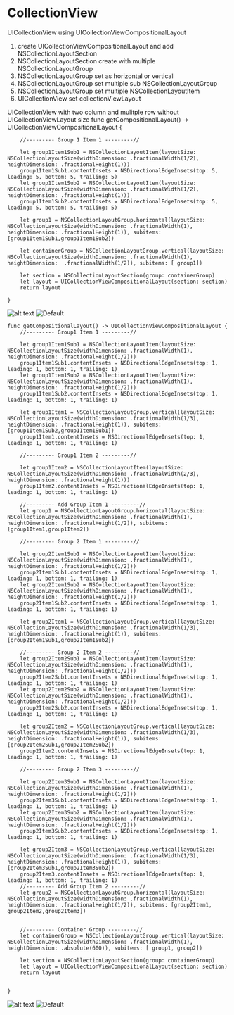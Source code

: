 # CollectionView
UICollectionView using UICollectionViewCompositionalLayout

1. create UICollectionViewCompositionalLayout and add NSCollectionLayoutSection
2. NSCollectionLayoutSection create with multiple NSCollectionLayoutGroup
3. NSCollectionLayoutGroup set as horizontal or vertical
4. NSCollectionLayoutGroup set multiple sub NSCollectionLayoutGroup
5. NSCollectionLayoutGroup set multiple  NSCollectionLayoutItem
6. UICollectionView set collectionViewLayout 


UICollectionView with two column and mulitple row without UICollectionViewLayout size
    func getCompositionalLayout() -> UICollectionViewCompositionalLayout {
        
        //--------- Group 1 Item 1 ---------//
        
        let group1Item1Sub1 = NSCollectionLayoutItem(layoutSize: NSCollectionLayoutSize(widthDimension: .fractionalWidth(1/2), heightDimension: .fractionalHeight(1)))
        group1Item1Sub1.contentInsets = NSDirectionalEdgeInsets(top: 5, leading: 5, bottom: 5, trailing: 5)
        let group1Item1Sub2 = NSCollectionLayoutItem(layoutSize: NSCollectionLayoutSize(widthDimension: .fractionalWidth(1/2), heightDimension: .fractionalHeight(1)))
        group1Item1Sub2.contentInsets = NSDirectionalEdgeInsets(top: 5, leading: 5, bottom: 5, trailing: 5)
        
        let group1 = NSCollectionLayoutGroup.horizontal(layoutSize: NSCollectionLayoutSize(widthDimension: .fractionalWidth(1), heightDimension: .fractionalHeight(1)), subitems: [group1Item1Sub1,group1Item1Sub2])
        
        let containerGroup = NSCollectionLayoutGroup.vertical(layoutSize: NSCollectionLayoutSize(widthDimension: .fractionalWidth(1), heightDimension:  .fractionalWidth(1/2)), subitems: [ group1])

        let section = NSCollectionLayoutSection(group: containerGroup)
        let layout = UICollectionViewCompositionalLayout(section: section)
        return layout
        
    }
    

![alt text](https://github.com/yash-np/CollectionView/blob/master/CollectionViewDemo/screenshots/Default_UICollectionView.png)
![Default](https://github.com/yash-np/CollectionView/blob/master/CollectionViewDemo/screenshots/Default.png)

    func getCompositionalLayout() -> UICollectionViewCompositionalLayout {
        //--------- Group1 Item 1 ---------//
        
        let group1Item1Sub1 = NSCollectionLayoutItem(layoutSize: NSCollectionLayoutSize(widthDimension: .fractionalWidth(1), heightDimension: .fractionalHeight(1/2)))
        group1Item1Sub1.contentInsets = NSDirectionalEdgeInsets(top: 1, leading: 1, bottom: 1, trailing: 1)
        let group1Item1Sub2 = NSCollectionLayoutItem(layoutSize: NSCollectionLayoutSize(widthDimension: .fractionalWidth(1), heightDimension: .fractionalHeight(1/2)))
        group1Item1Sub2.contentInsets = NSDirectionalEdgeInsets(top: 1, leading: 1, bottom: 1, trailing: 1)
        
        let group1Item1 = NSCollectionLayoutGroup.vertical(layoutSize: NSCollectionLayoutSize(widthDimension: .fractionalWidth(1/3), heightDimension: .fractionalHeight(1)), subitems: [group1Item1Sub2,group1Item1Sub1])
        group1Item1.contentInsets = NSDirectionalEdgeInsets(top: 1, leading: 1, bottom: 1, trailing: 1)
        
        //--------- Group1 Item 2 ---------//
        
        let group1Item2 = NSCollectionLayoutItem(layoutSize: NSCollectionLayoutSize(widthDimension: .fractionalWidth(2/3), heightDimension: .fractionalHeight(1)))
        group1Item2.contentInsets = NSDirectionalEdgeInsets(top: 1, leading: 1, bottom: 1, trailing: 1)
        
        //--------- Add Group Item 1 ---------//
        let group1 = NSCollectionLayoutGroup.horizontal(layoutSize: NSCollectionLayoutSize(widthDimension: .fractionalWidth(1), heightDimension: .fractionalHeight(1/2)), subitems: [group1Item1,group1Item2])
        
        //--------- Group 2 Item 1 ---------//
        
        let group2Item1Sub1 = NSCollectionLayoutItem(layoutSize: NSCollectionLayoutSize(widthDimension: .fractionalWidth(1), heightDimension: .fractionalHeight(1/2)))
        group2Item1Sub1.contentInsets = NSDirectionalEdgeInsets(top: 1, leading: 1, bottom: 1, trailing: 1)
        let group2Item1Sub2 = NSCollectionLayoutItem(layoutSize: NSCollectionLayoutSize(widthDimension: .fractionalWidth(1), heightDimension: .fractionalHeight(1/2)))
        group2Item1Sub2.contentInsets = NSDirectionalEdgeInsets(top: 1, leading: 1, bottom: 1, trailing: 1)
        
        let group2Item1 = NSCollectionLayoutGroup.vertical(layoutSize: NSCollectionLayoutSize(widthDimension: .fractionalWidth(1/3), heightDimension: .fractionalHeight(1)), subitems: [group2Item1Sub1,group2Item1Sub2])
        
        //--------- Group 2 Item 2 ---------//
        let group2Item2Sub1 = NSCollectionLayoutItem(layoutSize: NSCollectionLayoutSize(widthDimension: .fractionalWidth(1), heightDimension: .fractionalHeight(1/2)))
        group2Item2Sub1.contentInsets = NSDirectionalEdgeInsets(top: 1, leading: 1, bottom: 1, trailing: 1)
        let group2Item2Sub2 = NSCollectionLayoutItem(layoutSize: NSCollectionLayoutSize(widthDimension: .fractionalWidth(1), heightDimension: .fractionalHeight(1/2)))
        group2Item2Sub2.contentInsets = NSDirectionalEdgeInsets(top: 1, leading: 1, bottom: 1, trailing: 1)
        
        let group2Item2 = NSCollectionLayoutGroup.vertical(layoutSize: NSCollectionLayoutSize(widthDimension: .fractionalWidth(1/3), heightDimension: .fractionalHeight(1)), subitems: [group2Item2Sub1,group2Item2Sub2])
        group2Item2.contentInsets = NSDirectionalEdgeInsets(top: 1, leading: 1, bottom: 1, trailing: 1)
        
        //--------- Group 2 Item 3 ---------//
        
        let group2Item3Sub1 = NSCollectionLayoutItem(layoutSize: NSCollectionLayoutSize(widthDimension: .fractionalWidth(1), heightDimension: .fractionalHeight(1/2)))
        group2Item3Sub1.contentInsets = NSDirectionalEdgeInsets(top: 1, leading: 1, bottom: 1, trailing: 1)
        let group2Item3Sub2 = NSCollectionLayoutItem(layoutSize: NSCollectionLayoutSize(widthDimension: .fractionalWidth(1), heightDimension: .fractionalHeight(1/2)))
        group2Item3Sub2.contentInsets = NSDirectionalEdgeInsets(top: 1, leading: 1, bottom: 1, trailing: 1)
        
        let group2Item3 = NSCollectionLayoutGroup.vertical(layoutSize: NSCollectionLayoutSize(widthDimension: .fractionalWidth(1/3), heightDimension: .fractionalHeight(1)), subitems: [group2Item3Sub1,group2Item3Sub2])
        group2Item3.contentInsets = NSDirectionalEdgeInsets(top: 1, leading: 1, bottom: 1, trailing: 1)
        //--------- Add Group Item 2 ---------//
        let group2 = NSCollectionLayoutGroup.horizontal(layoutSize: NSCollectionLayoutSize(widthDimension: .fractionalWidth(1), heightDimension: .fractionalHeight(1/2)), subitems: [group2Item1, group2Item2,group2Item3])
        
        
        //--------- Container Group ---------//
        let containerGroup = NSCollectionLayoutGroup.vertical(layoutSize: NSCollectionLayoutSize(widthDimension: .fractionalWidth(1), heightDimension: .absolute(600)), subitems: [ group1, group2])

        let section = NSCollectionLayoutSection(group: containerGroup)
        let layout = UICollectionViewCompositionalLayout(section: section)
        return layout
        
        
    }
![alt text](https://github.com/yash-np/CollectionView/blob/master/CollectionViewDemo/screenshots/Instagram_Explore_.png)
![Default](https://github.com/yash-np/CollectionView/blob/master/CollectionViewDemo/screenshots/Instagram_Explore.png)
